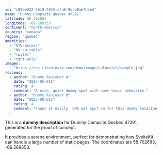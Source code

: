 ```yaml
---
id: "c89ee222-5619-4055-a4a0-8eae8ab7daed"
name: "Dummy Campsite Quebec 47291"
latitude: 58.702683
longitude: -69.289353
continent: "north-america"
country: "canada"
region: "quebec"
amenities:
  - "ATV-access"
  - "RV-suitable"
  - "toilet"
  - "tent-only"
images:
  - "https://res.cloudinary.com/demo/image/upload/v1/sample.jpg"
reviews:
  - author: "Dummy Reviewer A"
    date: "2025-05-011"
    rating: 4
    comment: "A nice, quiet dummy spot with some basic amenities."
  - author: "Dummy Reviewer B"
    date: "2025-08-012"
    rating: 4
    comment: "Found it easily. GPS was spot on for this dummy location."
---
```


This is a **dummy description** for Dummy Campsite Quebec 47291, generated for the proof of concept.

It provides a serene environment, perfect for demonstrating how SvelteKit can handle a large number of static pages. The coordinates are 58.702683, -69.289353.
